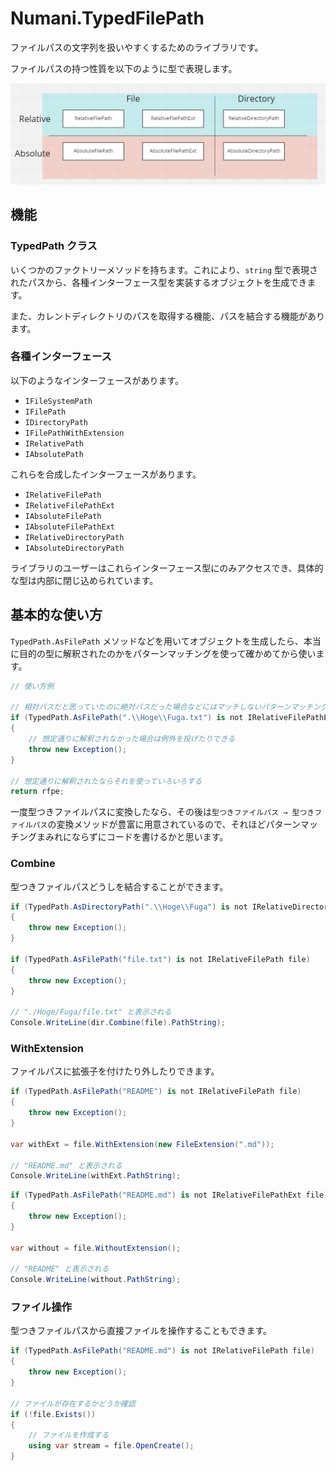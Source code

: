 # Numani.TypedFilePath

ファイルパスの文字列を扱いやすくするためのライブラリです。

ファイルパスの持つ性質を以下のように型で表現します。

![RelativeFilePath, RelativeFilePathExt, AbsoluteFilePath, AbsoluteFilePathExt, RelativeDirectoryPath, AbsoluteDirectoryPath](Documents/types.png)

## 機能

### TypedPath クラス

いくつかのファクトリーメソッドを持ちます。これにより、`string` 型で表現されたパスから、各種インターフェース型を実装するオブジェクトを生成できます。

また、カレントディレクトリのパスを取得する機能、パスを結合する機能があります。

### 各種インターフェース

以下のようなインターフェースがあります。

- `IFileSystemPath`
- `IFilePath`
- `IDirectoryPath`
- `IFilePathWithExtension`
- `IRelativePath`
- `IAbsolutePath`

これらを合成したインターフェースがあります。

- `IRelativeFilePath`
- `IRelativeFilePathExt`
- `IAbsoluteFilePath`
- `IAbsoluteFilePathExt`
- `IRelativeDirectoryPath`
- `IAbsoluteDirectoryPath`

ライブラリのユーザーはこれらインターフェース型にのみアクセスでき、具体的な型は内部に閉じ込められています。

## 基本的な使い方

`TypedPath.AsFilePath` メソッドなどを用いてオブジェクトを生成したら、本当に目的の型に解釈されたのかをパターンマッチングを使って確かめてから使います。

```csharp
// 使い方例

// 相対パスだと思っていたのに絶対パスだった場合などにはマッチしないパターンマッチング
if (TypedPath.AsFilePath(".\\Hoge\\Fuga.txt") is not IRelativeFilePathExt rfpe)
{
    // 想定通りに解釈されなかった場合は例外を投げたりできる
    throw new Exception();
}

// 想定通りに解釈されたならそれを使っていろいろする
return rfpe;
```

一度型つきファイルパスに変換したなら、その後は`型つきファイルパス → 型つきファイルパス`の変換メソッドが豊富に用意されているので、それほどパターンマッチングまみれにならずにコードを書けるかと思います。

### Combine

型つきファイルパスどうしを結合することができます。

```csharp
if (TypedPath.AsDirectoryPath(".\\Hoge\\Fuga") is not IRelativeDirectoryPath dir)
{
    throw new Exception();
}

if (TypedPath.AsFilePath("file.txt") is not IRelativeFilePath file)
{
    throw new Exception();
}

// "./Hoge/Fuga/file.txt" と表示される
Console.WriteLine(dir.Combine(file).PathString);
```

### WithExtension

ファイルパスに拡張子を付けたり外したりできます。

```csharp
if (TypedPath.AsFilePath("README") is not IRelativeFilePath file)
{
    throw new Exception();
}

var withExt = file.WithExtension(new FileExtension(".md"));

// "README.md" と表示される
Console.WriteLine(withExt.PathString);
```

```csharp
if (TypedPath.AsFilePath("README.md") is not IRelativeFilePathExt file)
{
    throw new Exception();
}

var without = file.WithoutExtension();

// "README" と表示される
Console.WriteLine(without.PathString);
```

### ファイル操作

型つきファイルパスから直接ファイルを操作することもできます。

```csharp
if (TypedPath.AsFilePath("README.md") is not IRelativeFilePath file)
{
    throw new Exception();
}

// ファイルが存在するかどうか確認
if (!file.Exists())
{
    // ファイルを作成する
    using var stream = file.OpenCreate();
}
```